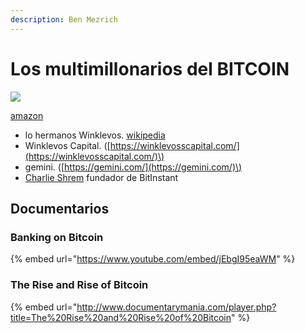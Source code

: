 ```yaml
---
description: Ben Mezrich
---
```


# Los multimillonarios del BITCOIN

![](https://images-na.ssl-images-amazon.com/images/I/61bBNHxB1rL._SX319_BO1,204,203,200_.jpg)

[amazon](https://www.amazon.es/Los-multimillonarios-del-bitcoin-redenci%C3%B3n/dp/841756876X)

* lo hermanos Winklevos. [wikipedia](https://en.wikipedia.org/wiki/Cameron_Winklevoss)
* Winklevos Capital. \([https://winklevosscapital.com/](https://winklevosscapital.com/)\)
* gemini. \([https://gemini.com/](https://gemini.com/)\)
* [Charlie Shrem](https://es.wikipedia.org/wiki/Charlie_Shrem) fundador de BitInstant

## Documentarios

### Banking on Bitcoin

{% embed url="https://www.youtube.com/embed/jEbgI95eaWM" %}

### The Rise and Rise of Bitcoin

{% embed url="http://www.documentarymania.com/player.php?title=The%20Rise%20and%20Rise%20of%20Bitcoin" %}





